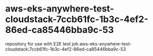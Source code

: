 # aws-eks-anywhere-test-cloudstack-7ccb61fc-1b3c-4ef2-86ed-ca85446bba9c-53
repository for use with E2E test job aws-eks-anywhere-test-cloudstack:7ccb61fc-1b3c-4ef2-86ed-ca85446bba9c-53
